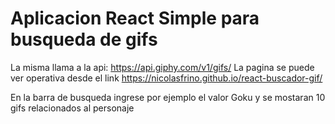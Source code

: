 # Aplicacion React Simple para busqueda de gifs
La misma llama a la api: https://api.giphy.com/v1/gifs/
La pagina se puede ver operativa desde el link https://nicolasfrino.github.io/react-buscador-gif/

En la barra de busqueda ingrese por ejemplo el valor Goku y se mostaran 10 gifs relacionados al personaje
